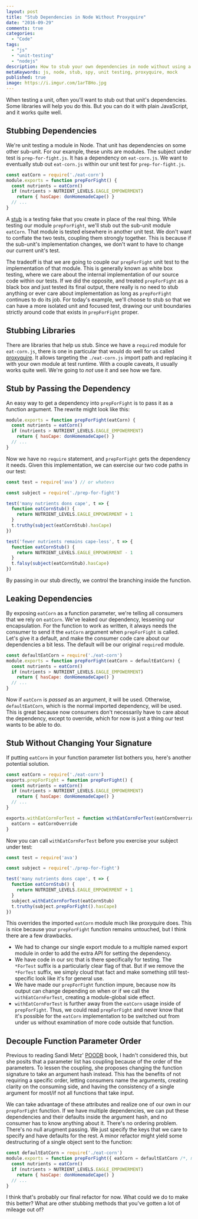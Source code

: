 ```yaml
---
layout: post
title: "Stub Dependencies in Node Without Proxyquire"
date: "2016-09-29"
comments: true
categories:
  - "Code"
tags:
  - "js"
  - "unit-testing"
  - "nodejs"
description: How to stub your own dependencies in node without using a library like proxyquire
metaKeywords: js, node, stub, spy, unit testing, proxyquire, mock
published: true
image: https://i.imgur.com/1arT8Ho.jpg
---
```


When testing a unit, often you'll want to stub out that unit's dependencies.  Some libraries will help you do this.  But you can do it with plain JavaScript, and it works quite well.

<!--more-->

## Stubbing Dependencies

We're unit testing a module in Node.  That unit has dependencies on some other sub-unit.  For our example, these units are modules. The subject under test is `prep-for-fight.js`.  It has a dependency on `eat-corn.js`.  We want to eventually stub out `eat-corn.js` within our unit test for `prep-for-fight.js`.

```js
const eatCorn = require('./eat-corn')
module.exports = function prepForFight() {
  const nutrients = eatCorn()
  if (nutrients > NUTRIENT_LEVELS.EAGLE_EMPOWERMENT)
    return { hasCape: donHomemadeCape() }
  // ...
}
```

A [stub](/post/sinon-spies-vs-stubs/) is a testing fake that you create in place of the real thing.  While testing our module `prepForFight`, we'll stub out the sub-unit module `eatCorn`.  That module is tested elsewhere in another unit test.  We don't want to conflate the two tests, coupling them strongly together.  This is because if the sub-unit's implementation changes, we don't want to have to change our current unit's test.  

The tradeoff is that we are going to couple our `prepForFight` unit test to the implementation of that module.  This is generally known as white box testing, where we care about the internal implementation of our source code within our tests.  If we did the opposite, and treated `prepForFight` as a black box and just tested its final output, there really is no need to stub anything or ever care about implementation as long as `prepForFight` continues to do its job.  For today's example, we'll choose to stub so that we can have a more isolated unit and focused test, drawing our unit boundaries strictly around code that exists in `prepForFight` proper.

## Stubbing Libraries

There are libraries that help us stub.  Since we have a `require`d module for `eat-corn.js`, there is one in particular that would do well for us called [proxyquire](https://github.com/thlorenz/proxyquire).  It allows targeting the `./eat-corn.js` import path and replacing it with your own module at test runtime.  With a couple caveats, it usually works quite well.  We're going to *not* use it and see how we fare.

## Stub by Passing the Dependency

An easy way to get a dependency into `prepForFight` is to pass it as a function argument.  The rewrite might look like this:

```js
module.exports = function prepForFight(eatCorn) {
  const nutrients = eatCorn()
  if (nutrients > NUTRIENT_LEVELS.EAGLE_EMPOWERMENT)
    return { hasCape: donHomemadeCape() }
  // ...
}
```

Now we have no `require` statement, and `prepForFight` gets the dependency it needs.  Given this implementation, we can exercise our two code paths in our test:

```js
const test = require('ava') // or whatevs

const subject = require('./prep-for-fight')

test('many nutrients dons cape', t => {
  function eatCornStub() {
    return NUTRIENT_LEVELS.EAGLE_EMPOWERMENT + 1
  }
  t.truthy(subject(eatCornStub).hasCape)
})

test('fewer nutrients remains cape-less', t => {
  function eatCornStub() {
    return NUTRIENT_LEVELS.EAGLE_EMPOWERMENT - 1
  }
  t.falsy(subject(eatCornStub).hasCape)
})
```

By passing in our stub directly, we control the branching inside the function.

## Leaking Dependencies

By exposing `eatCorn` as a function parameter, we're telling all consumers that we rely on `eatCorn`.  We've leaked our dependency, lessening our encapsulation.  For the function to work as written, it always needs the consumer to send it the `eatCorn` argument when `prepForFight` is called.  Let's give it a default, and make the consumer code care about our dependencies a bit less.  The default will be our original `require`d module.

```js
const defaultEatCorn = require('./eat-corn')
module.exports = function prepForFight(eatCorn = defaultEatCorn) {
  const nutrients = eatCorn()
  if (nutrients > NUTRIENT_LEVELS.EAGLE_EMPOWERMENT)
    return { hasCape: donHomemadeCape() }
  // ...
}
```

Now if `eatCorn` is *passed* as an argument, it will be used.  Otherwise, `defaultEatCorn`, which is the normal imported dependency, will be used.  This is great because now consumers don't necessarily have to care about the dependency, except to override, which for now is just a thing our test wants to be able to do.

## Stub Without Changing Your Signature

If putting `eatCorn` in your function parameter list bothers you, here's another potential solution.  

```js
const eatCorn = require('./eat-corn')
exports.prepForFight = function prepForFight() {
  const nutrients = eatCorn()
  if (nutrients > NUTRIENT_LEVELS.EAGLE_EMPOWERMENT)
    return { hasCape: donHomemadeCape() }
  // ...
}

exports.withEatCornForTest = function withEatCornForTest(eatCornOverride) {
  eatCorn = eatCornOverride
}
```

Now you can call `withEatCornForTest` before you exercise your subject under test:

```js
const test = require('ava')

const subject = require('./prep-for-fight')

test('many nutrients dons cape', t => {
  function eatCornStub() {
    return NUTRIENT_LEVELS.EAGLE_EMPOWERMENT + 1
  }
  subject.withEatCornForTest(eatCornStub)
  t.truthy(subject.prepForFight().hasCape)
})
```

This overrides the imported `eatCorn` module much like proxyquire does.  This is nice because your `prepForFight` function remains untouched, but I think there are a few drawbacks.

- We had to change our single export module to a multiple named export module in order to add the extra API for setting the dependency.
- We have code in our src that is there specifically for testing.  The `*ForTest` suffix is a particularly clear flag of that.  But if we remove the `*ForTest` suffix, we simply cloud that fact and make something still test-specific look like it's for general use.
- We have made our `prepForFight` function impure, because now its output can change depending on when or if we call the `withEatCornForTest`, creating a module-global side effect.
- `withEatCornForTest` is further away from the `eatCorn` usage inside of `prepForFight`.  Thus, we could read `prepForFight` and never know that it's possible for the `eatCorn` implementation to be switched out from under us without examination of more code outside that function.

## Decouple Function Parameter Order

Previous to reading Sandi Metz' [POODR](http://www.poodr.com/) book, I hadn't considered this, but she posits that a parameter list has coupling because of the order of the parameters.  To lessen the coupling, she proposes changing the function signature to take an argument hash instead.  This has the benefits of not requiring a specific order, letting consumers name the arguments, creating clarity on the consuming side, and having the consistency of a single argument for most/if not all functions that take input.

We can take advantage of these attributes and realize one of our own in our `prepForFight` function.  If we have multiple dependencies, we can put these dependencies and their defaults inside the argument hash, and no consumer has to know anything about it.  There's no ordering problem.  There's no null arugment passing.  We just specify the keys that we care to specify and have defaults for the rest.  A minor refactor might yield some destructuring of a single object sent to the function:

```js
const defaultEatCorn = require('./eat-corn')
module.exports = function prepForFight({ eatCorn = defaultEatCorn /*, more... */ }) {
  const nutrients = eatCorn()
  if (nutrients > NUTRIENT_LEVELS.EAGLE_EMPOWERMENT)
    return { hasCape: donHomemadeCape() }
  // ...
}
```

I think that's probably our final refactor for now.  What could we do to make this better?  What are other stubbing methods that you've gotten a lot of mileage out of?
